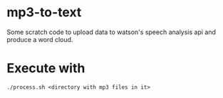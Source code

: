 # mp3-to-text

Some scratch code to upload data to watson's speech analysis api and produce a word cloud.

# Execute with 

```
./process.sh <directory with mp3 files in it>
```
